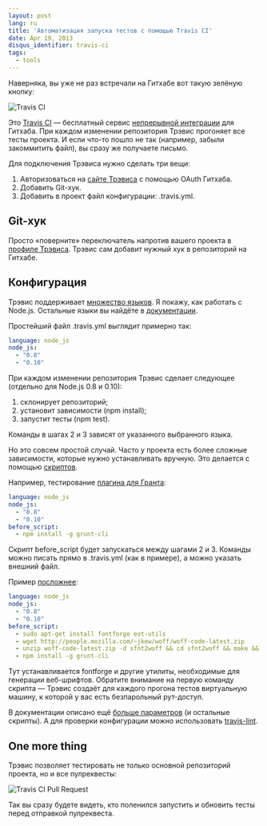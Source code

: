 ```yaml
---
layout: post
lang: ru
title: 'Автоматизация запуска тестов с помощью Travis CI'
date: Apr 19, 2013
disqus_identifier: travis-ci
tags:
  - tools
---
```


Наверняка, вы уже не раз встречали на Гитхабе вот такую зелёную кнопку:

![Travis CI](/images/travis-button.png)

Это [Travis CI](https://travis-ci.org/) — бесплатный сервис [непрерывной интеграции](http://ru.wikipedia.org/wiki/%D0%9D%D0%B5%D0%BF%D1%80%D0%B5%D1%80%D1%8B%D0%B2%D0%BD%D0%B0%D1%8F_%D0%B8%D0%BD%D1%82%D0%B5%D0%B3%D1%80%D0%B0%D1%86%D0%B8%D1%8F) для Гитхаба. При каждом изменении репозитория Трэвис прогоняет все тесты проекта. И если что-то пошло не так (например, забыли закоммитить файл), вы сразу же получаете письмо.

Для подключения Трэвиса нужно сделать три вещи:

1. Авторизоваться на [сайте Трэвиса](http://travis-ci.org/) с помощью OAuth Гитхаба.
2. Добавить Git-хук.
3. Добавить в проект файл конфигурации: .travis.yml.

## Git-хук

Просто «поверните» переключатель напротив вашего проекта в [профиле Трэвиса](https://travis-ci.org/profile). Трэвис сам добавит нужный хук в репозиторий на Гитхабе.

## Конфигурация

Трэвис поддерживает [множество языков](http://about.travis-ci.org/docs/user/ci-environment/). Я покажу, как работать с Node.js. Остальные языки вы найдёте в [документации](http://about.travis-ci.org/docs/).

Простейший файл .travis.yml выглядит примерно так:

```yaml
language: node_js
node_js:
  - "0.8"
  - "0.10"
```

При каждом изменении репозитория Трэвис сделает следующее (отдельно для Node.js 0.8 и 0.10):

1. склонирует репозиторий;
2. установит зависимости (npm install);
3. запустит тесты (npm test).

Команды в шагах 2 и 3 зависят от указанного выбранного языка.

<!-- cut -->

Но это совсем простой случай. Часто у проекта есть более сложные зависимости, которые нужно устанавливать вручную. Это делается с помощью [скриптов](http://about.travis-ci.org/docs/user/build-configuration/#Define-custom-build-lifecycle-commands).

Например, тестирование [плагина для Гранта](https://github.com/gruntjs/grunt-contrib-stylus/blob/master/.travis.yml):

```yaml
language: node_js
node_js:
  - "0.8"
  - "0.10"
before_script:
  - npm install -g grunt-cli
```

Скрипт before_script будет запускаться между шагами 2 и 3. Команды можно писать прямо в .travis.yml (как в примере), а можно указать внешний файл.

Пример [посложнее](https://github.com/sapegin/grunt-webfont/blob/master/.travis.yml):

```yaml
language: node_js
node_js:
  - "0.8"
  - "0.10"
before_script:
  - sudo apt-get install fontforge eot-utils
  - wget http://people.mozilla.com/~jkew/woff/woff-code-latest.zip
  - unzip woff-code-latest.zip -d sfnt2woff && cd sfnt2woff && make && sudo mv sfnt2woff /usr/local/bin/ && cd ..
  - npm install -g grunt-cli
```

Тут устанавливается fontforge и другие утилиты, необходимые для генерации веб-шрифтов. Обратите внимание на первую команду скрипта — Трэвис создаёт для каждого прогона тестов виртуальную машину, к которой у вас есть безпарольный рут-доступ.

В документации описано ещё [больше параметров](http://about.travis-ci.org/docs/user/build-configuration/) (и остальные скрипты). А для проверки конфигурации можно использовать [travis-lint](https://github.com/travis-ci/travis-lint).

## One more thing

Трэвис позволяет тестировать не только основной репозиторий проекта, но и все пулреквесты:

![Travis CI Pull Request](/images/travis-pr.png)

Так вы сразу будете видеть, кто поленился запустить и обновить тесты перед отправкой пулреквеста.
